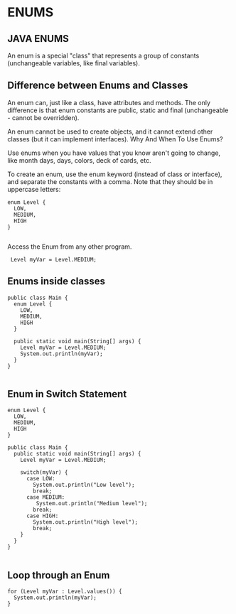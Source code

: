 # ENUMS

## JAVA ENUMS

An enum is a special "class" that represents a group of constants (unchangeable variables, like final variables).


## Difference between Enums and Classes

An enum can, just like a class, have attributes and methods. The only difference is that enum constants are public, static and final (unchangeable - cannot be overridden).

An enum cannot be used to create objects, and it cannot extend other classes (but it can implement interfaces).
Why And When To Use Enums?

Use enums when you have values that you know aren't going to change, like month days, days, colors, deck of cards, etc.

To create an enum, use the enum keyword (instead of class or interface), and separate the constants with a comma. Note that they should be in uppercase letters:



```
enum Level {
  LOW,
  MEDIUM,
  HIGH
}


```


Access the Enum from any other program.

```
 Level myVar = Level.MEDIUM; 
```



##  Enums inside classes

```
public class Main {
  enum Level {
    LOW,
    MEDIUM,
    HIGH
  }

  public static void main(String[] args) {
    Level myVar = Level.MEDIUM; 
    System.out.println(myVar);
  }
}


```


## Enum in Switch Statement

```
enum Level {
  LOW,
  MEDIUM,
  HIGH
}

public class Main {
  public static void main(String[] args) {
    Level myVar = Level.MEDIUM;

    switch(myVar) {
      case LOW:
        System.out.println("Low level");
        break;
      case MEDIUM:
         System.out.println("Medium level");
        break;
      case HIGH:
        System.out.println("High level");
        break;
    }
  }
}


```


## Loop through an Enum

```
for (Level myVar : Level.values()) {
  System.out.println(myVar);
}


```